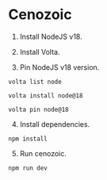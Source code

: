# Cenozoic

1. Install NodeJS v18.

2. Install Volta.

3. Pin NodeJS v18 version.

```console
volta list node

volta install node@18

volta pin node@18
```

4. Install dependencies.

```console
npm install
```

5. Run cenozoic.

```console
npm run dev
```
